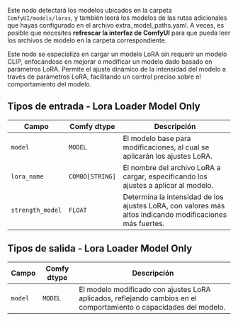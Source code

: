 Este nodo detectará los modelos ubicados en la carpeta `ComfyUI/models/loras`, 
y también leerá los modelos de las rutas adicionales que hayas configurado en el archivo extra_model_paths.yaml. 
A veces, es posible que necesites **refrescar la interfaz de ComfyUI** para que pueda leer los archivos de modelo en la carpeta correspondiente.


Este nodo se especializa en cargar un modelo LoRA sin requerir un modelo CLIP, enfocándose en mejorar o modificar un modelo dado basado en parámetros LoRA. Permite el ajuste dinámico de la intensidad del modelo a través de parámetros LoRA, facilitando un control preciso sobre el comportamiento del modelo.

## Tipos de entrada - Lora Loader Model Only

| Campo             | Comfy dtype       | Descripción                                                                                   |
|-------------------|-------------------|-----------------------------------------------------------------------------------------------|
| `model`           | `MODEL`           | El modelo base para modificaciones, al cual se aplicarán los ajustes LoRA.                   |
| `lora_name`       | `COMBO[STRING]`   | El nombre del archivo LoRA a cargar, especificando los ajustes a aplicar al modelo.      |
| `strength_model`  | `FLOAT`           | Determina la intensidad de los ajustes LoRA, con valores más altos indicando modificaciones más fuertes. |

## Tipos de salida - Lora Loader Model Only

| Campo   | Comfy dtype | Descripción                                                              |
|---------|-------------|--------------------------------------------------------------------------|
| `model` | `MODEL`     | El modelo modificado con ajustes LoRA aplicados, reflejando cambios en el comportamiento o capacidades del modelo. |
